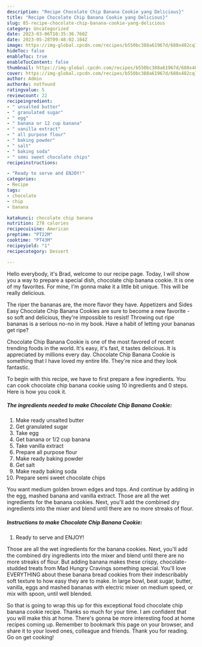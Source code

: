 ```yaml
---
description: "Recipe Chocolate Chip Banana Cookie yang Delicious}"
title: "Recipe Chocolate Chip Banana Cookie yang Delicious}"
slug: 85-recipe-chocolate-chip-banana-cookie-yang-delicious
category: Uncategorized
date: 2023-03-06T10:35:36.760Z
date: 2023-05-28T09:48:02.104Z
image: https://img-global.cpcdn.com/recipes/b550bc388a61967d/680x482cq70/chocolate-chip-banana-cookie-recipe-main-photo.jpg
hideToc: false
enableToc: true
enableTocContent: false
thumbnail: https://img-global.cpcdn.com/recipes/b550bc388a61967d/680x482cq70/chocolate-chip-banana-cookie-recipe-main-photo.jpg
cover: https://img-global.cpcdn.com/recipes/b550bc388a61967d/680x482cq70/chocolate-chip-banana-cookie-recipe-main-photo.jpg
author: Admin
authorAv: notfound
ratingvalue: 5
reviewcount: 22
recipeingredient:
- " unsalted butter"
- " granulated sugar"
- " egg"
- " banana or 12 cup banana"
- " vanilla extract"
- " all purpose flour"
- " baking powder"
- " salt"
- " baking soda"
- " semi sweet chocolate chips"
recipeinstructions:

- "Ready to serve and ENJOY!"
categories:
- Recipe
tags:
- chocolate
- chip
- banana

katakunci: chocolate chip banana 
nutrition: 278 calories
recipecuisine: American
preptime: "PT22M"
cooktime: "PT43M"
recipeyield: "1"
recipecategory: Dessert

---
```



Hello everybody, it's Brad, welcome to our recipe page. Today, I will show you a way to prepare a special dish, chocolate chip banana cookie. It is one of my favorites. For mine, I'm gonna make it a little bit unique. This will be really delicious.

The riper the bananas are, the more flavor they have. Appetizers and Sides Easy Chocolate Chip Banana Cookies are sure to become a new favorite - so soft and delicious, they&#39;re impossible to resist! Throwing out ripe bananas is a serious no-no in my book. Have a habit of letting your bananas get ripe?

Chocolate Chip Banana Cookie is one of the most favored of recent trending foods in the world. It's easy, it's fast, it tastes delicious. It is appreciated by millions every day. Chocolate Chip Banana Cookie is something that I have loved my entire life. They're nice and they look fantastic.


To begin with this recipe, we have to first prepare a few ingredients. You can cook chocolate chip banana cookie using 10 ingredients and 0 steps. Here is how you cook it.

<!--inarticleads1-->

##### The ingredients needed to make Chocolate Chip Banana Cookie:

1. Make ready  unsalted butter
1. Get  granulated sugar
1. Take  egg
1. Get  banana or 1/2 cup banana
1. Take  vanilla extract
1. Prepare  all purpose flour
1. Make ready  baking powder
1. Get  salt
1. Make ready  baking soda
1. Prepare  semi sweet chocolate chips


You want medium golden brown edges and tops. And continue by adding in the egg, mashed banana and vanilla extract. Those are all the wet ingredients for the banana cookies. Next, you&#39;ll add the combined dry ingredients into the mixer and blend until there are no more streaks of flour. 

<!--inarticleads2-->

##### Instructions to make Chocolate Chip Banana Cookie:


1. Ready to serve and ENJOY!

Those are all the wet ingredients for the banana cookies. Next, you&#39;ll add the combined dry ingredients into the mixer and blend until there are no more streaks of flour. But adding banana makes these crispy, chocolate-studded treats from Mad Hungry Cravings something special. You&#39;ll love EVERYTHING about these banana bread cookies from their indescribably soft texture to how easy they are to make. In large bowl, beat sugar, butter, vanilla, eggs and mashed bananas with electric mixer on medium speed, or mix with spoon, until well blended. 

So that is going to wrap this up for this exceptional food chocolate chip banana cookie recipe. Thanks so much for your time. I am confident that you will make this at home. There's gonna be more interesting food at home recipes coming up. Remember to bookmark this page on your browser, and share it to your loved ones, colleague and friends. Thank you for reading. Go on get cooking!
